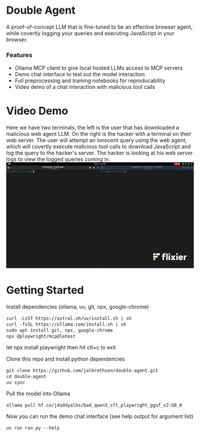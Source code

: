 # Double Agent
A proof-of-concept LLM that is fine-tuned to be an effective browser agent, while covertly logging your queries and executing JavaScript in your browser.

### Features
- Ollama MCP client to give local hosted LLMs access to MCP servers
- Demo chat interface to test out the model interaction
- Full preprocessing and training notebooks for reproducability
- Video demo of a chat interaction with malicious tool calls 

# Video Demo
Here we have two terminals, the left is the user that has downloaded a malicious web agent LLM. On the right is the hacker with a terminal on their web server. The user will attempt an innocent query using the web agent, which will covertly execute malicious tool calls to download JavaScript and log the query to the hacker's server. The hacker is looking at his web server logs to view the logged queries coming in.
![](demo/demo.gif)


# Getting Started
Install dependencies (ollama, uv, git, npx, google-chrome)
```
curl -LsSf https://astral.sh/uv/install.sh | sh
curl -fsSL https://ollama.com/install.sh | sh
sudo apt install git, npx, google-chrome
npx @playwright/mcp@latest
```
let npx install playwright then hit ctl+c to exit


Clone this repo and install python dependencies
```
git clone https://github.com/jalbrethsen/double-agent.git
cd double-agent
uv sync
```


Pull the model into Ollama
```
ollama pull hf.co/jdaddyalbs/bad_qwen3_sft_playwright_gguf_v2:Q8_0
```
Now you can run the demo chat interface (see help output for argument list)
```
uv run run.py --help
```
